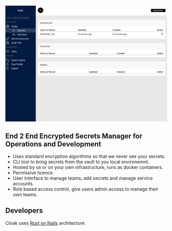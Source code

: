 ![Alt text](www/static/secrets-screenshot.png "Secrets Screenshot")

## End 2 End Encrypted Secrets Manager for Operations and Development

* Uses standard encryption algorithms so that we never see your secrets.
* CLI tool to bring secrets from the vault to you local environemnt.
* Hosted by us or on your own infrastructure, runs as docker containers.
* Permissive licence.
* User interface to manage teams, add secrets and manage service accounts.
* Role based access control, give users admin access to manage their own teams.

## Developers

Cloak uses [Rust on Nails](https://rust-on-nails.com/) architecture.
